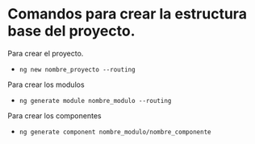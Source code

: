 # Comandos para crear la estructura base del proyecto.

Para crear el proyecto.
* `ng new nombre_proyecto --routing`

Para crear los modulos
* `ng generate module nombre_modulo --routing`

Para crear los componentes
* `ng generate component nombre_modulo/nombre_componente`